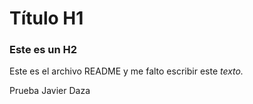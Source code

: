 # Título H1

### Este es un H2

Este es el archivo README y me falto escribir este *texto.*

Prueba Javier Daza